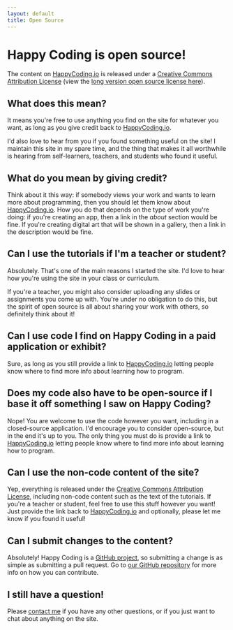 ```yaml
---
layout: default
title: Open Source
---
```


# Happy Coding is open source!

The content on [HappyCoding.io](http://HappyCoding.io) is released under a [Creative Commons Attribution License](https://creativecommons.org/licenses/by/4.0/) (view the [long version open source license here](https://creativecommons.org/licenses/by/4.0/legalcode)).

## What does this mean?

It means you're free to use anything you find on the site for whatever you want, as long as you give credit back to [HappyCoding.io](http://HappyCoding.io).

I'd also love to hear from you if you found something useful on the site! I maintain this site in my spare time, and the thing that makes it all worthwhile is hearing from self-learners, teachers, and students who found it useful.

## What do you mean by giving credit?

Think about it this way: if somebody views your work and wants to learn more about programming, then you should let them know about [HappyCoding.io](http://HappyCoding.io). How you do that depends on the type of work you're doing: if you're creating an app, then a link in the *about* section would be fine. If you're creating digital art that will be shown in a gallery, then a link in the description would be fine.

## Can I use the tutorials if I'm a teacher or student?

Absolutely. That's one of the main reasons I started the site. I'd love to hear how you're using the site in your class or curriculum.

If you're a teacher, you might also consider uploading any slides or assignments you come up with. You're under no obligation to do this, but the spirit of open source is all about sharing your work with others, so definitely think about it!

## Can I use code I find on Happy Coding in a paid application or exhibit?

Sure, as long as you still provide a link to [HappyCoding.io](http://HappyCoding.io) letting people know where to find more info about learning how to program.

## Does my code also have to be open-source if I base it off something I saw on Happy Coding?

Nope! You are welcome to use the code however you want, including in a closed-source application. I'd encourage you to consider open-source, but in the end it's up to you. The only thing you must do is provide a link to [HappyCoding.io](http://HappyCoding.io) letting people know where to find more info about learning how to program.

## Can I use the non-code content of the site?

Yep, everything is released under the [Creative Commons Attribution License](https://creativecommons.org/licenses/by/4.0/), including non-code content such as the text of the tutorials. If you're a teacher or student, feel free to use this stuff however you want! Just provide the link back to [HappyCoding.io](http://HappyCoding.io) and optionally, please let me know if you found it useful!

## Can I submit changes to the content?

Absolutely! Happy Coding is a [GitHub project](https://github.com/KevinWorkman/HappyCoding), so submitting a change is as simple as submitting a pull request. Go to [ our GitHub repository](https://github.com/KevinWorkman/HappyCoding/wiki/Contributing) for more info on how you can contribute.

## I still have a question!

Please [contact me](http://HappyCoding.io/about/contact.html) if you have any other questions, or if you just want to chat about anything on the site.